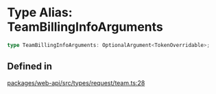# Type Alias: TeamBillingInfoArguments

```ts
type TeamBillingInfoArguments: OptionalArgument<TokenOverridable>;
```

## Defined in

[packages/web-api/src/types/request/team.ts:28](https://github.com/slackapi/node-slack-sdk/blob/7b348598b763c2b7545d1042b5f0429775cfa62c/packages/web-api/src/types/request/team.ts#L28)
